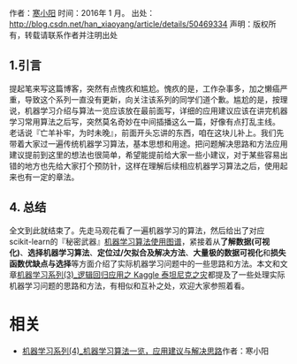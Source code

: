 
作者：[寒小阳](http://blog.csdn.net/han_xiaoyang?viewmode=contents)
时间：2016年 1 月。
出处：<http://blog.csdn.net/han_xiaoyang/article/details/50469334>
声明：版权所有，转载请联系作者并注明出处

## 1.引言

提起笔来写这篇博客，突然有点愧疚和尴尬。愧疚的是，工作杂事多，加之懒癌严重，导致这个系列一直没有更新，向关注该系列的同学们道个歉。尴尬的是，按理说，机器学习介绍与算法一览应该放在最前面写，详细的应用建议应该在讲完机器学习常用算法之后写，突然莫名奇妙在中间插播这么一篇，好像有点打乱主线。 
老话说『亡羊补牢，为时未晚』，前面开头忘讲的东西，咱在这块儿补上。我们先带着大家过一遍传统机器学习算法，基本思想和用途。把问题解决思路和方法应用建议提前到这里的想法也很简单，希望能提前给大家一些小建议，对于某些容易出错的地方也先给大家打个预防针，这样在理解后续相应机器学习算法之后，使用起来也有一定的章法。


## 4. 总结

全文到此就结束了。先走马观花看了一遍机器学习的算法，然后给出了对应 scikit-learn的『秘密武器』[机器学习算法使用图谱](http://1.bp.blogspot.com/-ME24ePzpzIM/UQLWTwurfXI/AAAAAAAAANw/W3EETIroA80/s1600/drop_shadows_background.png)，紧接着从**了解数据(可视化)**、**选择机器学习算法**、**定位过/欠拟合及解决方法**、**大量极的数据可视化**和**损失函数优缺点与选择**等方面介绍了实际机器学习问题中的一些思路和方法。本文和文章[机器学习系列(3)_逻辑回归应用之 Kaggle 泰坦尼克之灾](http://blog.csdn.net/han_xiaoyang/article/details/49797143)都提及了一些处理实际机器学习问题的思路和方法，有相似和互补之处，欢迎大家参照着看。



# 相关

- [机器学习系列(4)_机器学习算法一览，应用建议与解决思路](http://blog.csdn.net/han_xiaoyang/article/details/50469334)作者：寒小阳

